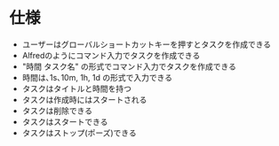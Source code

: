 # 仕様
- ユーザーはグローバルショートカットキーを押すとタスクを作成できる
- Alfredのようにコマンド入力でタスクを作成できる
- "時間 タスク名" の形式でコマンド入力でタスクを作成できる
- 時間は､1s､10m, 1h, 1d の形式で入力できる
- タスクはタイトルと時間を持つ
- タスクは作成時にはスタートされる
- タスクは削除できる
- タスクはスタートできる
- タスクはストップ(ポーズ)できる